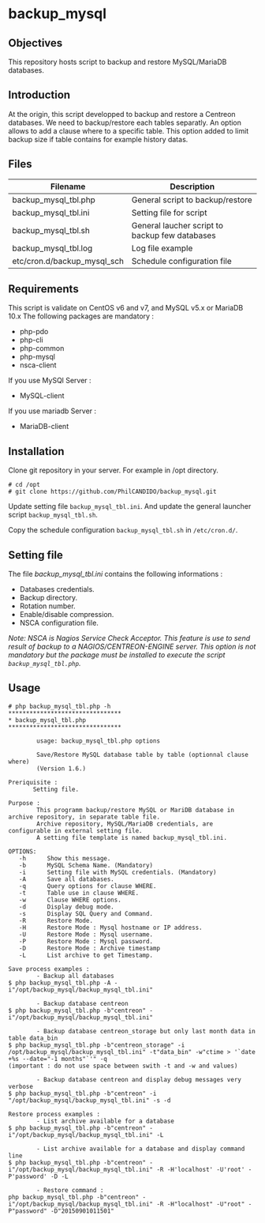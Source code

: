 # backup_mysql
## Objectives
This repository hosts script to backup and restore MySQL/MariaDB databases.

## Introduction
At the origin, this script developped to backup and restore a Centreon databases. We need to backup/restore each tables separatly.
An option allows to add a clause where to a specific table. This option added to limit backup size if table contains for example history datas.

## Files
| Filename | Description |
|----|----|
| backup_mysql_tbl.php | General script to backup/restore |
| backup_mysql_tbl.ini | Setting file for script |
| backup_mysql_tbl.sh | General laucher script to backup few databases |
| backup_mysql_tbl.log | Log file example |
| etc/cron.d/backup_mysql_sch | Schedule configuration file |

## Requirements
This script is validate on CentOS v6 and v7, and MySQL v5.x or MariaDB 10.x
The following packages are mandatory :
- php-pdo
- php-cli
- php-common
- php-mysql
- nsca-client

If you use MySQl Server :
- MySQL-client

If you use mariadb Server :
- MariaDB-client

## Installation
Clone git repository in your server. For example in /opt directory.
```
# cd /opt
# git clone https://github.com/PhilCANDIDO/backup_mysql.git
```

Update setting file `backup_mysql_tbl.ini`. And update the general launcher script `backup_mysql_tbl.sh`.

Copy the schedule configuration `backup_mysql_tbl.sh` in `/etc/cron.d/`.

## Setting file
The file _backup_mysql_tbl.ini_ contains the following informations :
- Databases credentials.
- Backup directory.
- Rotation number.
- Enable/disable compression.
- NSCA configuration file.

_Note: NSCA is Nagios Service Check Acceptor. This feature is use to send result of backup to a NAGIOS/CENTREON-ENGINE server. This option is not mandatory but the package must be installed to execute the script `backup_mysql_tbl.php`._

## Usage
```
# php backup_mysql_tbl.php -h
********************************
* backup_mysql_tbl.php
********************************

        usage: backup_mysql_tbl.php options

        Save/Restore MySQL database table by table (optionnal clause where)
        (Version 1.6.)

Preriquisite :
       Setting file.

Purpose :
        This programm backup/restore MySQL or MariDB database in archive repository, in separate table file.
        Archive repository, MySQL/MariaDB credentials, are configurable in external setting file.
        A setting file template is named backup_mysql_tbl.ini.

OPTIONS:
   -h      Show this message.
   -b      MySQL Schema Name. (Mandatory)
   -i      Setting file with MySQL credentials. (Mandatory)
   -A      Save all databases.
   -q      Query options for clause WHERE.
   -t      Table use in clause WHERE.
   -w      Clause WHERE options.
   -d      Display debug mode.
   -s      Display SQL Query and Command.
   -R      Restore Mode.
   -H      Restore Mode : Mysql hostname or IP address.
   -U      Restore Mode : Mysql username.
   -P      Restore Mode : Mysql password.
   -D      Restore Mode : Archive timestamp
   -L      List archive to get Timestamp.

Save process examples :
        - Backup all databases
$ php backup_mysql_tbl.php -A -i"/opt/backup_mysql/backup_mysql_tbl.ini"

        - Backup database centreon
$ php backup_mysql_tbl.php -b"centreon" -i"/opt/backup_mysql/backup_mysql_tbl.ini"

        - Backup database centreon_storage but only last month data in table data_bin
$ php backup_mysql_tbl.php -b"centreon_storage" -i /opt/backup_mysql/backup_mysql_tbl.ini" -t"data_bin" -w"ctime > '`date +%s --date="-1 months"`'" -q
(important : do not use space between swith -t and -w and values)

        - Backup database centreon and display debug messages very verbose
$ php backup_mysql_tbl.php -b"centreon" -i "/opt/backup_mysql/backup_mysql_tbl.ini" -s -d

Restore process examples :
        - List archive available for a database
$ php backup_mysql_tbl.php -b"centreon" -i"/opt/backup_mysql/backup_mysql_tbl.ini" -L

        - List archive available for a database and display command line
$ php backup_mysql_tbl.php -b"centreon" -i"/opt/backup_mysql/backup_mysql_tbl.ini" -R -H'localhost' -U'root' -P'password' -D -L

        - Restore command :
php backup_mysql_tbl.php -b"centreon" -i"/opt/backup_mysql/backup_mysql_tbl.ini" -R -H"localhost" -U"root" -P"password" -D"20150901011501"
```

